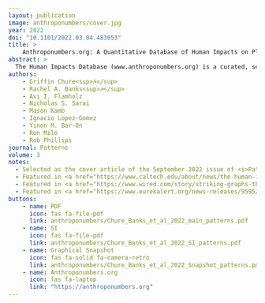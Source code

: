 ```yaml
---
layout: publication
image: anthroponumbers/cover.jpg
year: 2022
doi: "10.1101/2022.03.04.483053"
title: >
    Anthroponumbers.org: A Quantitative Database of Human Impacts on Planet Earth 
abstract: >
  The Human Impacts Database (www.anthroponumbers.org) is a curated, searchable resource housing quantitative data relating to the diverse anthropogenic impacts on our planet, with topics ranging from sea-level rise to livestock populations, greenhouse gas emissions, fertilizer use, and beyond. Each entry in the database reports a quantitative value (or a time series of values) along with clear referencing of the primary source, the method of measurement or estimation, an assessment of uncertainty, and links to the underlying data, as well as a permanent identifier called a Human Impacts ID (HuID). While there are other databases that house some of these values, they are typically focused on a single topic area, like energy usage or greenhouse gas emissions. The Human Impacts Database facilitates access to carefully curated data, acting as a quantitative resource pertaining to the myriad ways in whic h humans have an impact on the Earth, for practicing scientists, the general public, and those involved in education for sustainable development alike. We outline the structure of the database, describe our curation procedures, and use this database to generate a graphical summary of the current state of human impacts on the Earth, illustrating both their numerical values and their intimate interconnections.
authors:
    - Griffin Chure<sup>☭</sup>
    - Rachel A. Banks<sup>☭</sup>
    - Avi I. Flamholz
    - Nicholas S. Sarai
    - Mason Kamb
    - Ignacio Lopez-Gomez
    - Yinon M. Bar-On
    - Ron Milo
    - Rob Phillips
journal: Patterns
volume: 3
notes:
  - Selected as the cover article of the September 2022 issue of <i>Patterns</i>
  - Featured in <a href="https://www.caltech.edu/about/news/the-human-impact-on-the-environment">"A Quantitative Snapshot of Human Impact on the Planet"</a> by Lori Dajose at Caltech.
  - Featured in <a href="https://www.wired.com/story/striking-graphs-that-show-humanitys-domination-of-the-earth/">"Striking Graphs That Show Humanity’s Domination of the Earth"</a> by Matt Simon at Wired Magazine.
  - Featured in <a href="https://www.eurekalert.org/news-releases/959527">"Anthroponumbers.org compiles data about human-environment interactions into one website"</a> on EurekAlert.org by AAAS.
buttons:
    - name: PDF
      icon: fas fa-file-pdf
      link: anthroponumbers/Chure_Banks_et_al_2022_main_patterns.pdf
    - name: SI
      icon: fas fa-file-pdf
      link: anthroponumbers/Chure_Banks_et_al_2022_SI_patterns.pdf
    - name: Graphical Snapshot 
      icon: fas fa-solid fa-camera-retro
      link: anthroponumbers/Chure_Banks_et_al_2022_Snapshot_patterns.pdf
    - name: Anthroponumbers.org 
      icon: fas fa-laptop
      link: "https://anthroponumbers.org"
---
```

